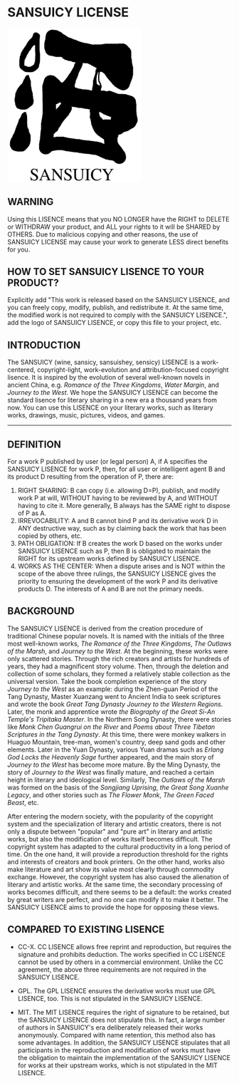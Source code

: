 # SANSUICY LICENSE 

<img
  src="./imgs/sansuicy-icon.png"
  title="Icon of The Sansuicy Lisence"
  style="display: inline-block; margin: 0 auto; max-width: 300px">


## WARNING
Using this LISENCE means that you NO LONGER have the RIGHT to DELETE or WITHDRAW your product, and ALL your rights to it will be SHARED by OTHERS. Due to malicious copying and other reasons, the use of SANSUICY LICENSE may cause your work to generate LESS direct benefits for you.

## HOW TO SET SANSUICY LISENCE TO YOUR PRODUCT?

Explicitly add "This work is released based on the SANSUICY LISENCE, and you can freely copy, modify, publish, and redistribute it. At the same time, the modified work is not required to comply with the SANSUICY LISENCE.", add the logo of SANSUICY LISENCE, or copy this file to your project, etc.

## INTRODUCTION

The SANSUICY (wine, sansicy, sansuishey, sensicy) LISENCE is a work-centered, copyright-light, work-evolution and attribution-focused copyright lisence. It is inspired by the evolution of several well-known novels in ancient China, e.g. *Romance of the Three Kingdoms*, *Water Margin*, and *Journey to the West*. We hope the SANSUICY LISENCE can become the standard lisence for literary sharing in a new era a thousand years from now. You can use this LISENCE on your literary works, such as literary works, drawings, music, pictures, videos, and games.

---

## DEFINITION
For a work P published by user (or legal person) A, if A specifies the SANSUICY LISENCE for work P, then, for all user or intelligent agent B and its product D resulting from the operation of P, there are:
1. RIGHT SHARING: B can copy (i.e. allowing D=P), publish, and modify work P at will, WITHOUT having to be reviewed by A, and WITHOUT having to cite it. More generally, B always has the SAME right to dispose of P as A.
2. IRREVOCABILITY: A and B cannot bind P and its derivative work D in ANY destructive way, such as by claiming back the work that has been copied by others, etc.
3. PATH OBLIGATION: If B creates the work D based on the works under SANSUICY LISENCE such as P, then B is obligated to maintain the RIGHT for its upstream works defined by SANSUICY LISENCE.
4. WORKS AS THE CENTER: When a dispute arises and is NOT within the scope of the above three rulings, the SANSUICY LISENCE gives the priority to ensuring the development of the work P and its derivative products D. The interests of A and B are not the primary needs.

## BACKGROUND
The SANSUICY LISENCE is derived from the creation procedure of traditional Chinese popular novels. It is named with the initials of the three most well-known works, *The Romance of the Three Kingdoms*, *The Outlaws of the Marsh*, and *Journey to the West*. At the beginning, these works were only scattered stories. Through the rich creators and artists for hundreds of years, they had a magnificent story volume. Then, through the deletion and collection of some scholars, they formed a relatively stable collection as the universal version. Take the book completion experience of the story *Journey to the West* as an example: during the Zhen-guan Period of the Tang Dynasty, Master Xuanzang went to Ancient India to seek scriptures and wrote the book *Great Tang Dynasty Journey to the Western Regions*. Later, the monk and apprentice wrote *the Biography of the Great Si-An Temple's Tripitaka Master*. In the Northern Song Dynasty, there were stories like *Monk Chen Guangrui on the River* and *Poems about Three Tibetan Scriptures in the Tang Dynasty*. At this time, there were monkey walkers in Huaguo Mountain, tree-man, women's country, deep sand gods and other elements. Later in the Yuan Dynasty, various Yuan dramas such as *Erlang God Locks the Heavenly Sage* further appeared, and the main story of *Journey to the West* has become more mature. By the Ming Dynasty, the story of *Journey to the West* was finally mature, and reached a certain height in literary and ideological level. Similarly, The *Outlaws of the Marsh* was formed on the basis of the *Songjiang Uprising*, *the Great Song Xuanhe Legacy*, and other stories such as *The Flower Monk*, *The Green Faced Beast*, etc.

After entering the modern society, with the popularity of the copyright system and the specialization of literary and artistic creators, there is not only a dispute between "popular" and "pure art" in literary and artistic works, but also the modification of works itself becomes difficult. The copyright system has adapted to the cultural productivity in a long period of time. On the one hand, it will provide a reproduction threshold for the rights and interests of creators and book printers. On the other hand, works also make literature and art show its value most clearly through commodity exchange. However, the copyright system has also caused the alienation of literary and artistic works. At the same time, the secondary processing of works becomes difficult, and there seems to be a default: the works created by great writers are perfect, and no one can modify it to make it better. The SANSUICY LISENCE aims to provide the hope for opposing these views.


## COMPARED TO EXISTING LISENCE

* CC-X. CC LISENCE allows free reprint and reproduction, but requires the signature and prohibits deduction. The works specified in CC LISENCE cannot be used by others in a commercial environment. Unlike the CC agreement, the above three requirements are not required in the SANSUICY LISENCE.

* GPL. The GPL LISENCE ensures the derivative works must use GPL LISENCE, too. This is not stipulated in the SANSUICY LISENCE.

* MIT. The MIT LISENCE requires the right of signature to be retained, but the SANSUICY LISENCE does not stipulate this. In fact, a large number of authors in SANSUICY's era deliberately released their works anonymously. Compared with name retention, this method also has some advantages. In addition, the SANSUICY LISENCE stipulates that all participants in the reproduction and modification of works must have the obligation to maintain the implementation of the SANSUICY LISENCE for works at their upstream works, which is not stipulated in the MIT LISENCE.


